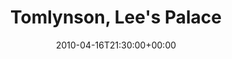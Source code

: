 ---
templateKey: event
guid: 08953b73-6eab-11ea-99c5-002590d1d1b0
date: 2010-04-16T21:30:00+00:00
eventTime: '9:30pm'
title: "Tomlynson, Lee's Palace"
artist: Tomlynson
city: Toronto
venue: Lee's Palace
group: Tim Shia
guests: Mike Sammy, Grant Lyle, Robbie Grunwald
---